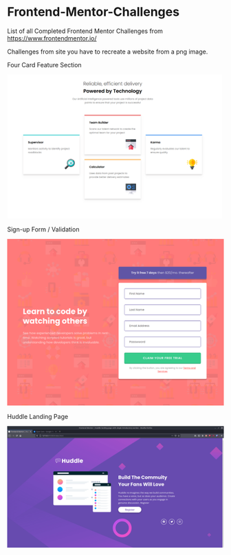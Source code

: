 # Frontend-Mentor-Challenges
List of all Completed Frontend Mentor Challenges from 
https://www.frontendmentor.io/

Challenges from site you have to recreate a website from a png image.


Four Card Feature Section 

<img width="500" alt="Four Card Feature Section" src="https://raw.githubusercontent.com/codebyjustin/Frontend-Mentor-Challenges/master/Four%20Card%20Feature%20Section/Capture.PNG">

Sign-up Form / Validation 

![](https://raw.githubusercontent.com/codebyjustin/Frontend-Mentor-Challenges/master/Sign-up%20Form/demo.gif)


Huddle Landing Page

![](https://raw.githubusercontent.com/codebyjustin/Frontend-Mentor-Challenges/master/huddle-landing-page/oKa1bT7AHp.gif)
